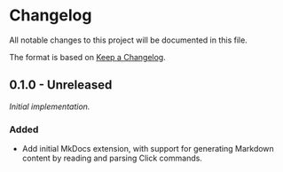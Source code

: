 # Changelog

All notable changes to this project will be documented in this file.

The format is based on [Keep a Changelog](https://keepachangelog.com/en/1.0.0/).

## 0.1.0 - Unreleased

_Initial implementation._

### Added

- Add initial MkDocs extension, with support for generating Markdown content by reading and parsing Click commands.
